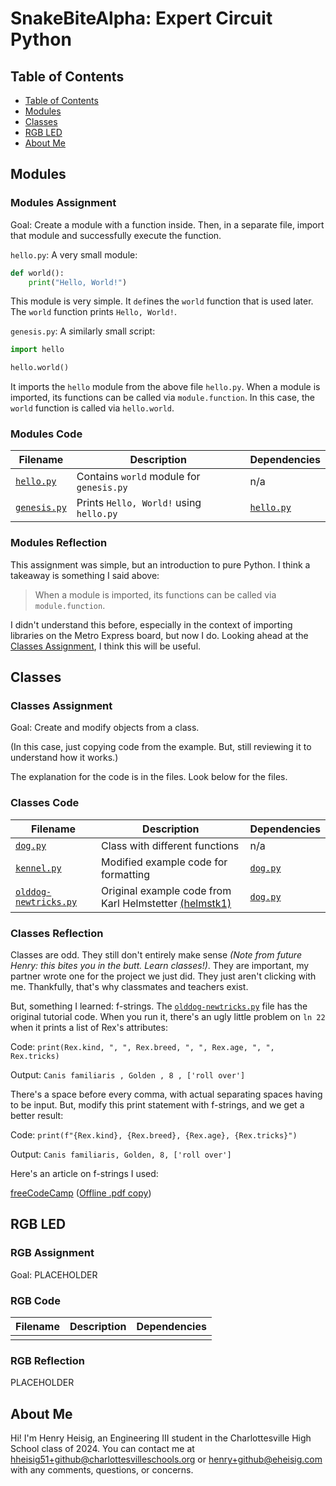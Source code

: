 # SnakeBiteAlpha: Expert Circuit Python

## Table of Contents

- [Table of Contents](#table-of-contents)
- [Modules](#modules)
- [Classes](#classes)
- [RGB LED](#rgb-led)
- [About Me](#about-me)

## Modules

### Modules Assignment

Goal: Create a module with a function inside. Then, in a separate file, import that module and successfully execute the function.

`hello.py`: A very small module:

```python
def world():
    print("Hello, World!")
```

This module is very simple. It `def`ines the `world` function that is used later. The `world` function prints `Hello, World!`.

`genesis.py`: A *s*imilarly *s*mall *s*cript:

```python
import hello

hello.world()
```

It imports the `hello` module from the above file `hello.py`. When a module is imported, its functions can be called via `module.function`. In this case, the `world` function is called via `hello.world`.

### Modules Code

| Filename                    | Description                              | Dependencies            |
| --------------------------- | ---------------------------------------- | ----------------------- |
| [`hello.py`](/hello.py)     | Contains `world` module for `genesis.py` | n/a                     |
| [`genesis.py`](/genesis.py) | Prints `Hello, World!` using `hello.py`  | [`hello.py`](/hello.py) |

### Modules Reflection

This assignment was simple, but an introduction to pure
Python. I think a takeaway is something I said above:

> When a module is imported, its functions can be called via `module.function`.

I didn't understand this before, especially in the context of importing libraries on the Metro Express board, but now I do. Looking ahead at the [Classes Assignment](#classes-assignment), I think this will be useful.

## Classes

### Classes Assignment

Goal: Create and modify objects from a class.

(In this case, just copying code from the example. But, still reviewing it to understand how it works.)

The explanation for the code is in the files. Look below for the files.

### Classes Code

| Filename                                      | Description                                                                           | Dependencies        |
| --------------------------------------------- | ------------------------------------------------------------------------------------- | ------------------- |
| [`dog.py`](/dog.py)                           | Class with different functions                                                        | n/a                 |
| [`kennel.py`](/kennel.py)                     | Modified example code for formatting                                                  | [`dog.py`](/dog.py) |
| [`olddog-newtricks.py`](/olddog-newtricks.py) | Original example code from Karl Helmstetter [(helmstk1)](https://github.com/helmstk1) | [`dog.py`](/dog.py) |

### Classes Reflection

Classes are odd. They still don't entirely make sense *(Note from future Henry: this bites you in the butt. Learn classes!)*. They are important, my partner wrote one for the project we just did. They just aren't clicking with me. Thankfully, that's why classmates and teachers exist.

But, something I learned: f-strings. The [`olddog-newtricks.py`](/olddog-newtricks.py) file has the original tutorial code. When you run it, there's an ugly little problem on `ln 22` when it prints a list of Rex's attributes:

Code: `print(Rex.kind, ", ", Rex.breed, ", ", Rex.age, ", ", Rex.tricks)`

Output: `Canis familiaris , Golden , 8 , ['roll over']`

There's a space before every comma, with actual separating spaces having to be input. But, modify this print statement with f-strings, and we get a better result:

Code: `print(f"{Rex.kind}, {Rex.breed}, {Rex.age}, {Rex.tricks}")`

Output: `Canis familiaris, Golden, 8, ['roll over']`

Here's an article on f-strings I used:

[freeCodeCamp](https://www.freecodecamp.org/news/python-f-strings-tutorial-how-to-use-f-strings-for-string-formatting/) ([Offline .pdf copy](/Resources/f-Strings.pdf))

## RGB LED

### RGB Assignment

Goal: PLACEHOLDER

### RGB Code

| Filename | Description | Dependencies |
| -------- | ----------- | ------------ |
|          |             |              |

### RGB Reflection

PLACEHOLDER

## About Me

Hi! I'm Henry Heisig, an Engineering III student in the Charlottesville High School class of 2024. You can contact me at [hheisig51+github@charlottesvilleschools.org](mailto:hheisig51+github@charlottesvilleschools.org) or [henry+github@eheisig.com](mailto:henry+github@eheisig.com) with any comments, questions, or concerns.
